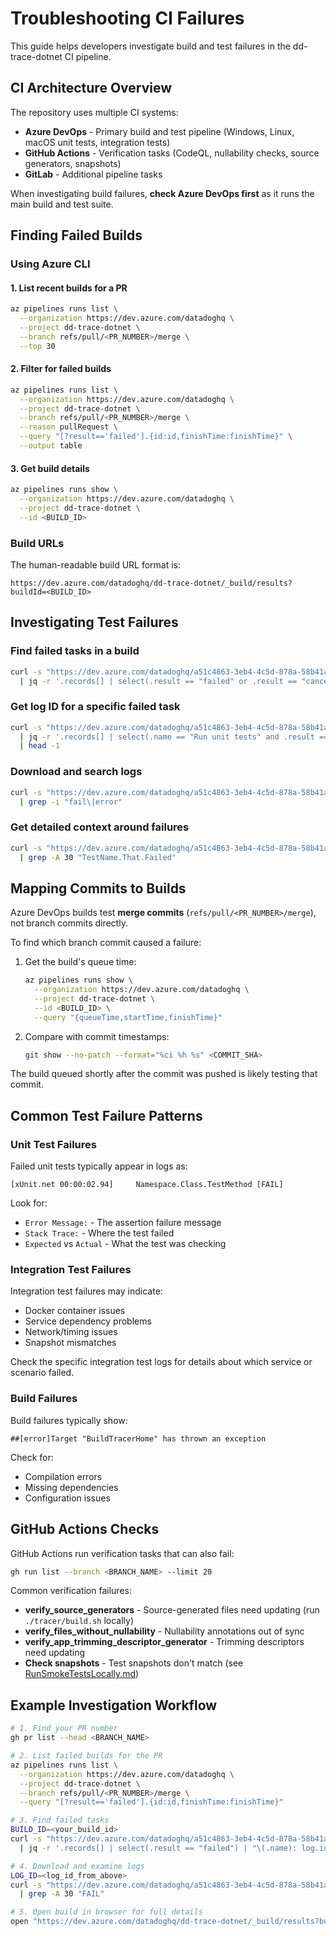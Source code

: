 # Troubleshooting CI Failures

This guide helps developers investigate build and test failures in the dd-trace-dotnet CI pipeline.

## CI Architecture Overview

The repository uses multiple CI systems:

- **Azure DevOps** - Primary build and test pipeline (Windows, Linux, macOS unit tests, integration tests)
- **GitHub Actions** - Verification tasks (CodeQL, nullability checks, source generators, snapshots)
- **GitLab** - Additional pipeline tasks

When investigating build failures, **check Azure DevOps first** as it runs the main build and test suite.

## Finding Failed Builds

### Using Azure CLI

#### 1. List recent builds for a PR

```bash
az pipelines runs list \
  --organization https://dev.azure.com/datadoghq \
  --project dd-trace-dotnet \
  --branch refs/pull/<PR_NUMBER>/merge \
  --top 30
```

#### 2. Filter for failed builds

```bash
az pipelines runs list \
  --organization https://dev.azure.com/datadoghq \
  --project dd-trace-dotnet \
  --branch refs/pull/<PR_NUMBER>/merge \
  --reason pullRequest \
  --query "[?result=='failed'].{id:id,finishTime:finishTime}" \
  --output table
```

#### 3. Get build details

```bash
az pipelines runs show \
  --organization https://dev.azure.com/datadoghq \
  --project dd-trace-dotnet \
  --id <BUILD_ID>
```

### Build URLs

The human-readable build URL format is:
```
https://dev.azure.com/datadoghq/dd-trace-dotnet/_build/results?buildId=<BUILD_ID>
```

## Investigating Test Failures

### Find failed tasks in a build

```bash
curl -s "https://dev.azure.com/datadoghq/a51c4863-3eb4-4c5d-878a-58b41a049e4e/_apis/build/builds/<BUILD_ID>/timeline" \
  | jq -r '.records[] | select(.result == "failed" or .result == "canceled") | "\(.name): \(.result) - \(.errorCount) errors"'
```

### Get log ID for a specific failed task

```bash
curl -s "https://dev.azure.com/datadoghq/a51c4863-3eb4-4c5d-878a-58b41a049e4e/_apis/build/builds/<BUILD_ID>/timeline" \
  | jq -r '.records[] | select(.name == "Run unit tests" and .result == "failed") | .log.id' \
  | head -1
```

### Download and search logs

```bash
curl -s "https://dev.azure.com/datadoghq/a51c4863-3eb4-4c5d-878a-58b41a049e4e/_apis/build/builds/<BUILD_ID>/logs/<LOG_ID>" \
  | grep -i "fail\|error"
```

### Get detailed context around failures

```bash
curl -s "https://dev.azure.com/datadoghq/a51c4863-3eb4-4c5d-878a-58b41a049e4e/_apis/build/builds/<BUILD_ID>/logs/<LOG_ID>" \
  | grep -A 30 "TestName.That.Failed"
```

## Mapping Commits to Builds

Azure DevOps builds test **merge commits** (`refs/pull/<PR_NUMBER>/merge`), not branch commits directly.

To find which branch commit caused a failure:

1. Get the build's queue time:
   ```bash
   az pipelines runs show \
     --organization https://dev.azure.com/datadoghq \
     --project dd-trace-dotnet \
     --id <BUILD_ID> \
     --query "{queueTime,startTime,finishTime}"
   ```

2. Compare with commit timestamps:
   ```bash
   git show --no-patch --format="%ci %h %s" <COMMIT_SHA>
   ```

The build queued shortly after the commit was pushed is likely testing that commit.

## Common Test Failure Patterns

### Unit Test Failures

Failed unit tests typically appear in logs as:
```
[xUnit.net 00:00:02.94]     Namespace.Class.TestMethod [FAIL]
```

Look for:
- `Error Message:` - The assertion failure message
- `Stack Trace:` - Where the test failed
- `Expected` vs `Actual` - What the test was checking

### Integration Test Failures

Integration test failures may indicate:
- Docker container issues
- Service dependency problems
- Network/timing issues
- Snapshot mismatches

Check the specific integration test logs for details about which service or scenario failed.

### Build Failures

Build failures typically show:
```
##[error]Target "BuildTracerHome" has thrown an exception
```

Check for:
- Compilation errors
- Missing dependencies
- Configuration issues

## GitHub Actions Checks

GitHub Actions run verification tasks that can also fail:

```bash
gh run list --branch <BRANCH_NAME> --limit 20
```

Common verification failures:
- **verify_source_generators** - Source-generated files need updating (run `./tracer/build.sh` locally)
- **verify_files_without_nullability** - Nullability annotations out of sync
- **verify_app_trimming_descriptor_generator** - Trimming descriptors need updating
- **Check snapshots** - Test snapshots don't match (see [RunSmokeTestsLocally.md](RunSmokeTestsLocally.md))

## Example Investigation Workflow

```bash
# 1. Find your PR number
gh pr list --head <BRANCH_NAME>

# 2. List failed builds for the PR
az pipelines runs list \
  --organization https://dev.azure.com/datadoghq \
  --project dd-trace-dotnet \
  --branch refs/pull/<PR_NUMBER>/merge \
  --query "[?result=='failed'].{id:id,finishTime:finishTime}"

# 3. Find failed tasks
BUILD_ID=<your_build_id>
curl -s "https://dev.azure.com/datadoghq/a51c4863-3eb4-4c5d-878a-58b41a049e4e/_apis/build/builds/${BUILD_ID}/timeline" \
  | jq -r '.records[] | select(.result == "failed") | "\(.name): log.id=\(.log.id)"'

# 4. Download and examine logs
LOG_ID=<log_id_from_above>
curl -s "https://dev.azure.com/datadoghq/a51c4863-3eb4-4c5d-878a-58b41a049e4e/_apis/build/builds/${BUILD_ID}/logs/${LOG_ID}" \
  | grep -A 30 "FAIL"

# 5. Open build in browser for full details
open "https://dev.azure.com/datadoghq/dd-trace-dotnet/_build/results?buildId=${BUILD_ID}"
```
